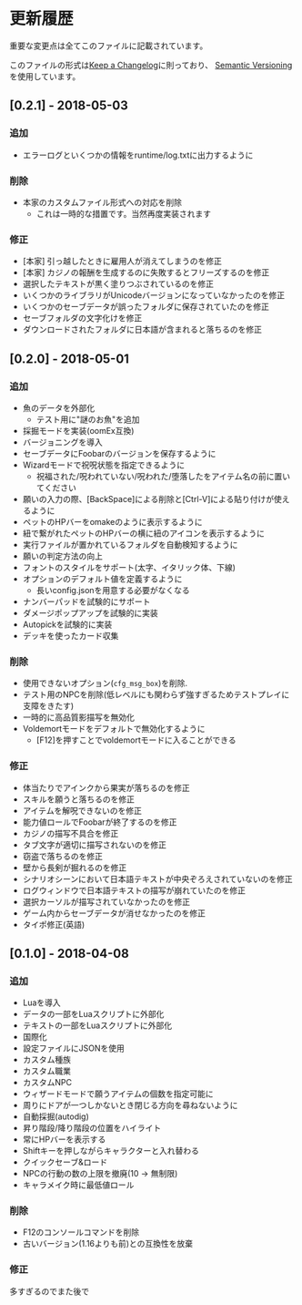# 更新履歴

重要な変更点は全てこのファイルに記載されています。

このファイルの形式は[Keep a Changelog](http://keepachangelog.com/en/1.0.0/)に則っており、
[Semantic Versioning](http://semver.org/spec/v2.0.0.html)を使用しています。



## [0.2.1] - 2018-05-03

### 追加

- エラーログといくつかの情報をruntime/log.txtに出力するように

### 削除

- 本家のカスタムファイル形式への対応を削除
  - これは一時的な措置です。当然再度実装されます

### 修正

- [本家] 引っ越したときに雇用人が消えてしまうのを修正
- [本家] カジノの報酬を生成するのに失敗するとフリーズするのを修正
- 選択したテキストが黒く塗りつぶされているのを修正
- いくつかのライブラリがUnicodeバージョンになっていなかったのを修正
- いくつかのセーブデータが誤ったフォルダに保存されていたのを修正
- セーブフォルダの文字化けを修正
- ダウンロードされたフォルダに日本語が含まれると落ちるのを修正



## [0.2.0] - 2018-05-01

### 追加

- 魚のデータを外部化
  - テスト用に"謎のお魚"を追加
- 採掘モードを実装(oomEx互換)
- バージョニングを導入
- セーブデータにFoobarのバージョンを保存するように
- Wizardモードで祝呪状態を指定できるように
  - 祝福された/呪われていない/呪われた/堕落したをアイテム名の前に置いてください
- 願いの入力の際、[BackSpace]による削除と[Ctrl-V]による貼り付けが使えるように
- ペットのHPバーをomakeのように表示するように
- 紐で繋がれたペットのHPバーの横に紐のアイコンを表示するように
- 実行ファイルが置かれているフォルダを自動検知するように
- 願いの判定方法の向上
- フォントのスタイルをサポート(太字、イタリック体、下線)
- オプションのデフォルト値を定義するように
  - 長いconfig.jsonを用意する必要がなくなる
- ナンバーパッドを試験的にサポート
- ダメージポップアップを試験的に実装
- Autopickを試験的に実装
- デッキを使ったカード収集

### 削除

- 使用できないオプション(`cfg_msg_box`)を削除.
- テスト用のNPCを削除(低レベルにも関わらず強すぎるためテストプレイに支障をきたす)
- 一時的に高品質影描写を無効化
- Voldemortモードをデフォルトで無効化するように
  - [F12]を押すことでvoldemortモードに入ることができる

### 修正

- 体当たりでアインクから果実が落ちるのを修正
- スキルを願うと落ちるのを修正
- アイテムを解呪できないのを修正
- 能力値ロールでFoobarが終了するのを修正
- カジノの描写不具合を修正
- タブ文字が適切に描写されないのを修正
- 窃盗で落ちるのを修正
- 壁から長剣が掘れるのを修正
- シナリオシーンにおいて日本語テキストが中央ぞろえされていないのを修正
- ログウィンドウで日本語テキストの描写が崩れていたのを修正
- 選択カーソルが描写されていなかったのを修正
- ゲーム内からセーブデータが消せなかったのを修正
- タイポ修正(英語)



## [0.1.0] - 2018-04-08

### 追加

- Luaを導入
- データの一部をLuaスクリプトに外部化
- テキストの一部をLuaスクリプトに外部化
- 国際化
- 設定ファイルにJSONを使用
- カスタム種族
- カスタム職業
- カスタムNPC
- ウィザードモードで願うアイテムの個数を指定可能に
- 周りにドアが一つしかないとき閉じる方向を尋ねないように
- 自動採掘(autodig)
- 昇り階段/降り階段の位置をハイライト
- 常にHPバーを表示する
- Shiftキーを押しながらキャラクターと入れ替わる
- クイックセーブ&ロード
- NPCの行動の数の上限を撤廃(10 -> 無制限)
- キャラメイク時に最低値ロール

### 削除

- F12のコンソールコマンドを削除
- 古いバージョン(1.16よりも前)との互換性を放棄

### 修正

多すぎるのでまた後で
